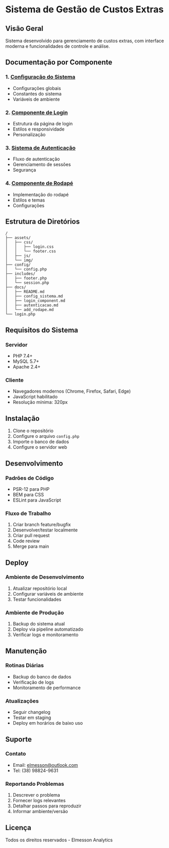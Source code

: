 # Sistema de Gestão de Custos Extras

## Visão Geral
Sistema desenvolvido para gerenciamento de custos extras, com interface moderna e funcionalidades de controle e análise.

## Documentação por Componente

### 1. [Configuração do Sistema](config_sistema.md)
- Configurações globais
- Constantes do sistema
- Variáveis de ambiente

### 2. [Componente de Login](login_component.md)
- Estrutura da página de login
- Estilos e responsividade
- Personalização

### 3. [Sistema de Autenticação](autenticacao.md)
- Fluxo de autenticação
- Gerenciamento de sessões
- Segurança

### 4. [Componente de Rodapé](add_rodape.md)
- Implementação do rodapé
- Estilos e temas
- Configurações

## Estrutura de Diretórios

```
/
├── assets/
│   ├── css/
│   │   ├── login.css
│   │   └── footer.css
│   ├── js/
│   └── img/
├── config/
│   └── config.php
├── includes/
│   ├── footer.php
│   └── session.php
├── docs/
│   ├── README.md
│   ├── config_sistema.md
│   ├── login_component.md
│   ├── autenticacao.md
│   └── add_rodape.md
└── login.php
```

## Requisitos do Sistema

### Servidor
- PHP 7.4+
- MySQL 5.7+
- Apache 2.4+

### Cliente
- Navegadores modernos (Chrome, Firefox, Safari, Edge)
- JavaScript habilitado
- Resolução mínima: 320px

## Instalação

1. Clone o repositório
2. Configure o arquivo `config.php`
3. Importe o banco de dados
4. Configure o servidor web

## Desenvolvimento

### Padrões de Código
- PSR-12 para PHP
- BEM para CSS
- ESLint para JavaScript

### Fluxo de Trabalho
1. Criar branch feature/bugfix
2. Desenvolver/testar localmente
3. Criar pull request
4. Code review
5. Merge para main

## Deploy

### Ambiente de Desenvolvimento
1. Atualizar repositório local
2. Configurar variáveis de ambiente
3. Testar funcionalidades

### Ambiente de Produção
1. Backup do sistema atual
2. Deploy via pipeline automatizado
3. Verificar logs e monitoramento

## Manutenção

### Rotinas Diárias
- Backup do banco de dados
- Verificação de logs
- Monitoramento de performance

### Atualizações
- Seguir changelog
- Testar em staging
- Deploy em horários de baixo uso

## Suporte

### Contato
- Email: elmesson@outlook.com
- Tel: (38) 98824-9631

### Reportando Problemas
1. Descrever o problema
2. Fornecer logs relevantes
3. Detalhar passos para reproduzir
4. Informar ambiente/versão

## Licença
Todos os direitos reservados - Elmesson Analytics
